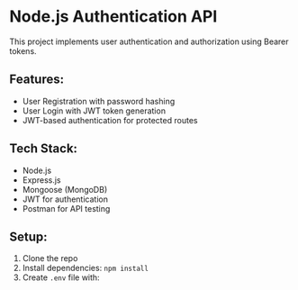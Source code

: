 # Node.js Authentication API

This project implements user authentication and authorization using Bearer tokens.

## Features:
- User Registration with password hashing
- User Login with JWT token generation
- JWT-based authentication for protected routes

## Tech Stack:
- Node.js
- Express.js
- Mongoose (MongoDB)
- JWT for authentication
- Postman for API testing

## Setup:
1. Clone the repo
2. Install dependencies: `npm install`
3. Create `.env` file with:
